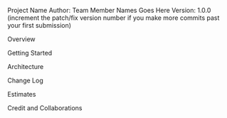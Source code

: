Project Name
Author: Team Member Names Goes Here
Version: 1.0.0 (increment the patch/fix version number if you make more commits past your first submission)

Overview

<!-- Provide a high level overview of what this application is and why you are building it, beyond the fact that it's an assignment for this class. (i.e. What's your problem domain?) -->

Getting Started

<!-- What are the steps that a user must take in order to build this app on their own machine and get it running? -->

Architecture

<!-- Provide a detailed description of the application design. What technologies (languages, libraries, etc) you're using, and any other relevant design information. -->

Change Log

<!-- Use this area to document the iterative changes made to your application as each feature is successfully implemented. Use time stamps. Here's an example:

01-01-2001 4:59pm - Application now has a fully-functional express server, with a GET route for the location resource. -->

Estimates

<!-- See below -->

Credit and Collaborations

<!-- Give credit (and a link) to other people or resources that helped you build this application. -->
